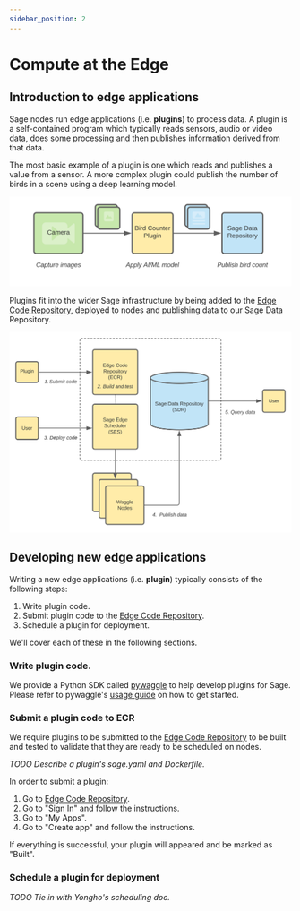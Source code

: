 ```yaml
---
sidebar_position: 2
---
```


# Compute at the Edge

## Introduction to edge applications

Sage nodes run edge applications (i.e. __plugins__) to process data. A plugin is a self-contained program which typically reads sensors, audio or video data, does some processing and then publishes information derived from that data.

The most basic example of a plugin is one which reads and publishes a value from a sensor. A more complex plugin could publish the number of birds in a scene using a deep learning model.

![Basic Plugin](./images/plugin-basic.svg)

Plugins fit into the wider Sage infrastructure by being added to the [Edge Code Repository](https://portal.sagecontinuum.org), deployed to nodes and publishing data to our Sage Data Repository.

![Plugins in Sage](./images/plugin-sage.svg)

## Developing new edge applications

Writing a new edge applications (i.e. __plugin__) typically consists of the following steps:

1. Write plugin code.
2. Submit plugin code to the [Edge Code Repository](https://portal.sagecontinuum.org).
3. Schedule a plugin for deployment.

We'll cover each of these in the following sections.

### Write plugin code.

We provide a Python SDK called [pywaggle](https://github.com/waggle-sensor/pywaggle) to help develop plugins for Sage. Please refer to pywaggle's [usage guide](https://github.com/waggle-sensor/pywaggle/blob/main/docs/writing-a-plugin.md) on how to get started.

### Submit a plugin code to ECR

We require plugins to be submitted to the [Edge Code Repository](https://portal.sagecontinuum.org) to be built and tested to validate that they are ready to be scheduled on nodes.

_TODO Describe a plugin's sage.yaml and Dockerfile._

In order to submit a plugin:

1. Go to [Edge Code Repository](https://portal.sagecontinuum.org).
2. Go to "Sign In" and follow the instructions.
3. Go to "My Apps".
4. Go to "Create app" and follow the instructions.

If everything is successful, your plugin will appeared and be marked as "Built".

### Schedule a plugin for deployment

_TODO Tie in with Yongho's scheduling doc._
